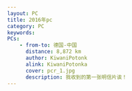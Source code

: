 ```yaml
---
layout: PC
title: 2016年pc
category: PC
keywords: 
PCs: 
    - from-to: 德国-中国
      distance: 8,872 km
      author: KiwaniPotonk
      alink: KiwaniPotonka
      cover: pcr_1.jpg
      description: 我收到的第一张明信片诶！
---
```

